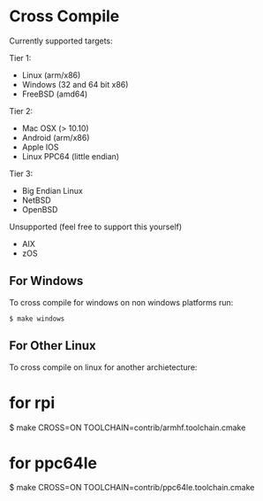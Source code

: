 # Cross Compile

Currently supported targets:

Tier 1:

* Linux (arm/x86)
* Windows (32 and 64 bit x86)
* FreeBSD (amd64)

Tier 2:

* Mac OSX (> 10.10)
* Android (arm/x86)
* Apple IOS
* Linux PPC64 (little endian)

Tier 3:

* Big Endian Linux
* NetBSD
* OpenBSD

Unsupported (feel free to support this yourself)

* AIX
* zOS

## For Windows

To cross compile for windows on non windows platforms run:

    $ make windows

## For Other Linux

To cross compile on linux for another archietecture:

   # for rpi
   $ make CROSS=ON TOOLCHAIN=contrib/armhf.toolchain.cmake

   # for ppc64le
   $ make CROSS=ON TOOLCHAIN=contrib/ppc64le.toolchain.cmake
